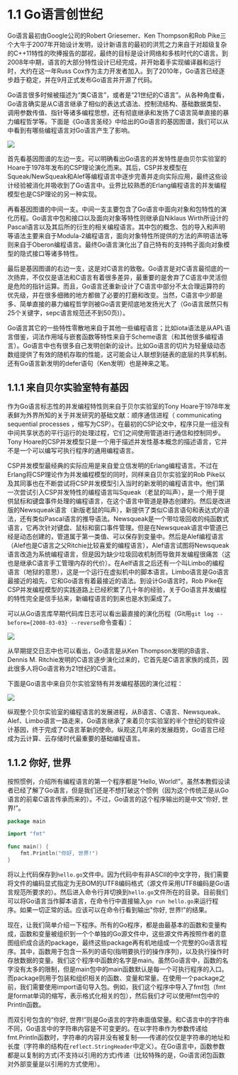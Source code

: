 # 1.1 Go语言创世纪

Go语言最初由Google公司的Robert Griesemer、Ken Thompson和Rob Pike三个大牛于2007年开始设计发明，设计新语言的最初的洪荒之力来自于对超级复杂的C++11特性的吹捧报告的鄙视，最终的目标是设计网络和多核时代的C语言。到2008年中期，语言的大部分特性设计已经完成，并开始着手实现编译器和运行时，大约在这一年Russ Cox作为主力开发者加入。到了2010年，Go语言已经逐步趋于稳定，并在9月正式发布Go语言并开源了代码。

Go语言很多时候被描述为“类C语言”，或者是“21世纪的C语言”。从各种角度看，Go语言确实是从C语言继承了相似的表达式语法、控制流结构、基础数据类型、调用参数传值、指针等诸多编程思想，还有彻底继承和发扬了C语言简单直接的暴力编程哲学等。下面是《Go语言圣经》中给出的Go语言的基因图谱，我们可以从中看到有哪些编程语言对Go语言产生了影响。

![](../images/ch1-01-go-family-tree.png)

首先看基因图谱的左边一支。可以明确看出Go语言的并发特性是由贝尔实验室的Hoare于1978年发布的CSP理论演化而来。其后，CSP并发模型在Squeak/NewSqueak和Alef等编程语言中逐步完善并走向实际应用，最终这些设计经验被消化并吸收到了Go语言中。业界比较熟悉的Erlang编程语言的并发编程模型也是CSP理论的另一种实现。

再看基因图谱的中间一支。中间一支主要包含了Go语言中面向对象和包特性的演化历程。Go语言中包和接口以及面向对象等特性则继承自Niklaus Wirth所设计的Pascal语言以及其后所的衍生的相关编程语言。其中包的概念、包的导入和声明等语法主要来自于Modula-2编程语言，面向对象特性所提供的方法的声明语法等则来自于Oberon编程语言。最终Go语言演化出了自己特有的支持鸭子面向对象模型的隐式接口等诸多特性。

最后是基因图谱的右边一支，这是对C语言的致敬。Go语言是对C语言最彻底的一次扬弃，不仅仅是语法和C语言有着很多差异，最重要的是舍弃了C语言中灵活但是危险的指针运算。而且，Go语言还重新设计了C语言中部分不太合理运算符的优先级，并在很多细微的地方都做了必要的打磨和改变。当然，C语言中少即是多、简单直接的暴力编程哲学则被Go语言更彻底地发扬光大了（Go语言居然只有25个关键字，sepc语言规范还不到50页)）。

Go语言其它的一些特性零散地来自于其他一些编程语言；比如iota语法是从APL语言借鉴，词法作用域与嵌套函数等特性来自于Scheme语言（和其他很多编程语言）。Go语言中也有很多自己发明创新的设计。比如Go语言的切片为轻量级动态数组提供了有效的随机存取的性能，这可能会让人联想到链表的底层的共享机制。还有Go语言新发明的defer语句（Ken发明）也是神来之笔。

## 1.1.1 来自贝尔实验室特有基因

作为Go语言标志性的并发编程特性则来自于贝尔实验室的Tony Hoare于1978年发表鲜为外界所知的关于并发研究的基础文献：顺序通信进程（ communicating sequential processes ，缩写为CSP）。在最初的CSP论文中，程序只是一组没有中间共享状态的平行运行的处理过程，它们之间使用管道进行通信和控制同步。Tony Hoare的CSP并发模型只是一个用于描述并发性基本概念的描述语言，它并不是一个可以编写可执行程序的通用编程语言。

CSP并发模型最经典的实际应用是来自爱立信发明的Erlang编程语言。不过在Erlang将CSP理论作为并发编程模型的同时，同样来自贝尔实验室的Rob Pike以及其同事也在不断尝试将CSP并发模型引入当时的新发明的编程语言中。他们第一次尝试引入CSP并发特性的编程语言叫Squeak（老鼠的叫声），是一个用于提供鼠标和键盘事件处理的编程语言，在这个语言中管道是静态创建的。然后是改进版的Newsqueak语言（新版老鼠的叫声），新提供了类似C语言语句和表达式的语法，还有类似Pascal语言的推导语法。Newsqueak是一个带垃圾回收的纯函数式语言，它再次针对键盘、鼠标和窗口事件管理。但是在Newsqueak语言中管道已经是动态创建的，管道属于第一类值、可以保存到变量中。然后是Alef编程语言（Alef也是C语言之父Ritchie比较喜爱的编程语言），Alef语言试图将Newsqueak语言改造为系统编程语言，但是因为缺少垃圾回收机制而导致并发编程很痛苦（这也是继承C语言手工管理内存的代价）。在Aelf语言之后还有一个叫Limbo的编程语言（地狱的意思），这是一个运行在虚拟机中的脚本语言。Limbo语言是Go语言最接近的祖先，它和Go语言有着最接近的语法。到设计Go语言时，Rob Pike在CSP并发编程模型的实践道路上已经积累了几十年的经验，关于Go语言并发编程的特性完全是信手拈来，新编程语言的到来也是水到渠成了。

可以从Go语言库早期代码库日志可以看出最直接的演化历程（Git用`git log --before={2008-03-03} --reverse`命令查看）：

![](../images/ch1-01-go-log04.png)

从早期提交日志中也可以看出，Go语言是从Ken Thompson发明的B语言、Dennis M. Ritchie发明的C语言逐步演化过来的，它首先是C语言家族的成员，因此很多人将Go语言称为21世纪的C语言。

下面是Go语言中来自贝尔实验室特有并发编程基因的演化过程：

![](../images/ch1-01-go-history.png)

纵观整个贝尔实验室的编程语言的发展进程，从B语言、C语言、Newsqueak、Alef、Limbo语言一路走来，Go语言继承了来着贝尔实验室的半个世纪的软件设计基因，终于完成了C语言革新的使命。纵观这几年来的发展趋势，Go语言已经成为云计算、云存储时代最重要的基础编程语言。

## 1.1.2 你好, 世界

按照惯例，介绍所有编程语言的第一个程序都是“Hello, World!”。虽然本教假设读者已经了解了Go语言，但是我们还是不想打破这个惯例（因为这个传统正是从Go语言的前辈C语言传承而来的）。不过，Go语言的这个程序输出的是中文“你好, 世界!”。

```Go
package main

import "fmt"

func main() {
	fmt.Println("你好, 世界!")
}
```

将以上代码保存到`hello.go`文件中。因为代码中有非ASCII的中文字符，我们需要将文件的编码显式指定为无BOM的UTF8编码格式（源文件采用UTF8编码是Go语言规范所要求的）。然后进入命令行并切换到`hello.go`文件所在的目录。目前我们可以将Go语言当作脚本语言，在命令行中直接输入`go run hello.go`来运行程序。如果一切正常的话。应该可以在命令行看到输出"你好, 世界!"的结果。

现在，让我们简单介绍一下程序。所有的Go程序，都是由最基本的函数和变量构成，函数和变量被组织到一个个单独的Go源文件中，这些源文件再按照作者的意图组织成合适的package，最终这些package再有机地组成一个完整的Go语言程序。其中，函数用于包含一系列的语句(指明要执行的操作序列)，以及执行操作时存放数据的变量。我们这个程序中函数的名字是main。虽然Go语言中，函数的名字没有太多的限制，但是main包中的main函数默认是每一个可执行程序的入口。而package则用于包装和组织相关的函数、变量和常量。在使用一个package之前，我们需要使用import语句导入包。例如，我们这个程序中导入了fmt包（fmt是format单词的缩写，表示格式化相关的包），然后我们才可以使用fmt包中的Println函数。

而双引号包含的“你好, 世界!”则是Go语言的字符串面值常量。和C语言中的字符串不同，Go语言中的字符串内容是不可变更的。在以字符串作为参数传递给fmt.Println函数时，字符串的内容并没有被复制——传递的仅仅是字符串的地址和长度（字符串的结构在`reflect.StringHeader`中定义）。在Go语言中，函数参数都是以复制的方式(不支持以引用的方式)传递（比较特殊的是，Go语言闭包函数对外部变量是以引用的方式使用）。

